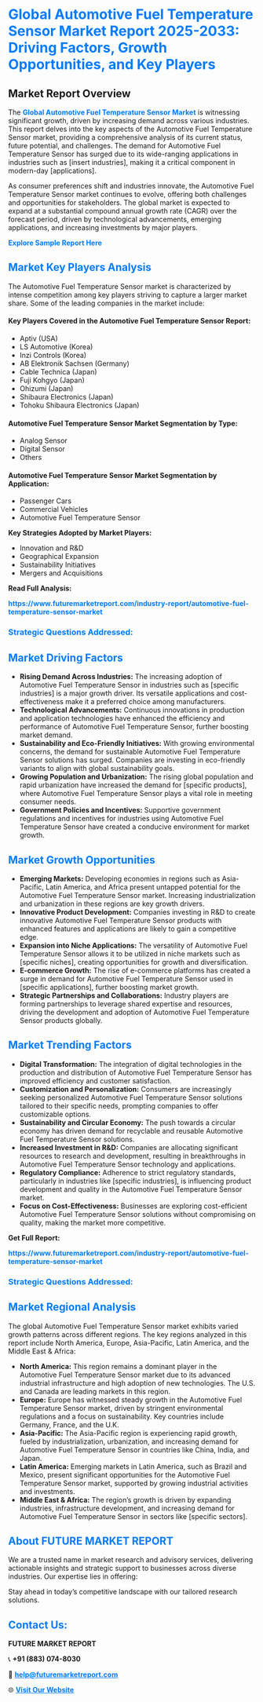 <h1 style="color: #007BFF;">Global Automotive Fuel Temperature Sensor Market Report 2025-2033: Driving Factors, Growth Opportunities, and Key Players</h1>

<section id="overview">
<h2>Market Report Overview</h2>
<p>The <a href="https://www.futuremarketreport.com/industry-report/automotive-fuel-temperature-sensor-market" style="color: #007BFF; text-decoration: none;"><strong>Global Automotive Fuel Temperature Sensor Market</strong></a> is witnessing significant growth, driven by increasing demand across various industries. This report delves into the key aspects of the Automotive Fuel Temperature Sensor market, providing a comprehensive analysis of its current status, future potential, and challenges. The demand for Automotive Fuel Temperature Sensor has surged due to its wide-ranging applications in industries such as [insert industries], making it a critical component in modern-day [applications].</p>
<p>As consumer preferences shift and industries innovate, the Automotive Fuel Temperature Sensor market continues to evolve, offering both challenges and opportunities for stakeholders. The global market is expected to expand at a substantial compound annual growth rate (CAGR) over the forecast period, driven by technological advancements, emerging applications, and increasing investments by major players.</p>
</section>

<section id="overview">
<p><a href="https://www.futuremarketreport.com/request-sample/reportId=119393" style="color: #007BFF; text-decoration: none;"><strong>Explore Sample Report Here</strong></a></p>
</section>

<section id="key-players">
<h2 style="color: #007BFF;">Market Key Players Analysis</h2>
<p>The Automotive Fuel Temperature Sensor market is characterized by intense competition among key players striving to capture a larger market share. Some of the leading companies in the market include:</p>
<h4>Key Players Covered in the Automotive Fuel Temperature Sensor Report:</h4>
<ul><li>Aptiv (USA)</li><li>LS Automotive (Korea)</li><li>Inzi Controls (Korea)</li><li>AB Elektronik Sachsen (Germany)</li><li>Cable Technica (Japan)</li><li>Fuji Kohgyo (Japan)</li><li>Ohizumi (Japan)</li><li>Shibaura Electronics (Japan)</li><li>Tohoku Shibaura Electronics (Japan)</li></ul>
<h4>Automotive Fuel Temperature Sensor Market Segmentation by Type:</h4>
<ul><li>Analog Sensor</li><li>Digital Sensor</li><li>Others</li></ul>

<h4>Automotive Fuel Temperature Sensor Market Segmentation by Application:</h4>
<ul><li>Passenger Cars</li><li>Commercial Vehicles</li><li>Automotive Fuel Temperature Sensor</li></ul>
<p><strong>Key Strategies Adopted by Market Players:</strong></p>
<ul>
<li>Innovation and R&D</li>
<li>Geographical Expansion</li>
<li>Sustainability Initiatives</li>
<li>Mergers and Acquisitions</li>
</ul>
</section>

<section>
<p><strong>Read Full Analysis: </strong></p><a href="https://www.futuremarketreport.com/industry-report/automotive-fuel-temperature-sensor-market" style="color: #007BFF; text-decoration: none;"><strong>https://www.futuremarketreport.com/industry-report/automotive-fuel-temperature-sensor-market</strong></a>
<h3 style="color: #007BFF;">Strategic Questions Addressed:</h3>
</section>

<section id="driving-factors">
<h2 style="color: #007BFF;">Market Driving Factors</h2>
<ul>
<li><strong>Rising Demand Across Industries:</strong> The increasing adoption of Automotive Fuel Temperature Sensor in industries such as [specific industries] is a major growth driver. Its versatile applications and cost-effectiveness make it a preferred choice among manufacturers.</li>
<li><strong>Technological Advancements:</strong> Continuous innovations in production and application technologies have enhanced the efficiency and performance of Automotive Fuel Temperature Sensor, further boosting market demand.</li>
<li><strong>Sustainability and Eco-Friendly Initiatives:</strong> With growing environmental concerns, the demand for sustainable Automotive Fuel Temperature Sensor solutions has surged. Companies are investing in eco-friendly variants to align with global sustainability goals.</li>
<li><strong>Growing Population and Urbanization:</strong> The rising global population and rapid urbanization have increased the demand for [specific products], where Automotive Fuel Temperature Sensor plays a vital role in meeting consumer needs.</li>
<li><strong>Government Policies and Incentives:</strong> Supportive government regulations and incentives for industries using Automotive Fuel Temperature Sensor have created a conducive environment for market growth.</li>
</ul>
</section>

<section id="growth-opportunities">
<h2 style="color: #007BFF;">Market Growth Opportunities</h2>
<ul>
<li><strong>Emerging Markets:</strong> Developing economies in regions such as Asia-Pacific, Latin America, and Africa present untapped potential for the Automotive Fuel Temperature Sensor market. Increasing industrialization and urbanization in these regions are key growth drivers.</li>
<li><strong>Innovative Product Development:</strong> Companies investing in R&D to create innovative Automotive Fuel Temperature Sensor products with enhanced features and applications are likely to gain a competitive edge.</li>
<li><strong>Expansion into Niche Applications:</strong> The versatility of Automotive Fuel Temperature Sensor allows it to be utilized in niche markets such as [specific niches], creating opportunities for growth and diversification.</li>
<li><strong>E-commerce Growth:</strong> The rise of e-commerce platforms has created a surge in demand for Automotive Fuel Temperature Sensor used in [specific applications], further boosting market growth.</li>
<li><strong>Strategic Partnerships and Collaborations:</strong> Industry players are forming partnerships to leverage shared expertise and resources, driving the development and adoption of Automotive Fuel Temperature Sensor products globally.</li>
</ul>
</section>

<section id="trending-factors">
<h2 style="color: #007BFF;">Market Trending Factors</h2>
<ul>
<li><strong>Digital Transformation:</strong> The integration of digital technologies in the production and distribution of Automotive Fuel Temperature Sensor has improved efficiency and customer satisfaction.</li>
<li><strong>Customization and Personalization:</strong> Consumers are increasingly seeking personalized Automotive Fuel Temperature Sensor solutions tailored to their specific needs, prompting companies to offer customizable options.</li>
<li><strong>Sustainability and Circular Economy:</strong> The push towards a circular economy has driven demand for recyclable and reusable Automotive Fuel Temperature Sensor solutions.</li>
<li><strong>Increased Investment in R&D:</strong> Companies are allocating significant resources to research and development, resulting in breakthroughs in Automotive Fuel Temperature Sensor technology and applications.</li>
<li><strong>Regulatory Compliance:</strong> Adherence to strict regulatory standards, particularly in industries like [specific industries], is influencing product development and quality in the Automotive Fuel Temperature Sensor market.</li>
<li><strong>Focus on Cost-Effectiveness:</strong> Businesses are exploring cost-efficient Automotive Fuel Temperature Sensor solutions without compromising on quality, making the market more competitive.</li>
</ul>
</section>

<section>
<p><strong>Get Full Report: </strong></p><a href="https://www.futuremarketreport.com/industry-report/automotive-fuel-temperature-sensor-market" style="color: #007BFF; text-decoration: none;"><strong>https://www.futuremarketreport.com/industry-report/automotive-fuel-temperature-sensor-market</strong></a>
<h3 style="color: #007BFF;">Strategic Questions Addressed:</h3>
</section>


<section id="regional-analysis">
<h2 style="color: #007BFF;">Market Regional Analysis</h2>
<p>The global Automotive Fuel Temperature Sensor market exhibits varied growth patterns across different regions. The key regions analyzed in this report include North America, Europe, Asia-Pacific, Latin America, and the Middle East & Africa:</p>
<ul>
<li><strong>North America:</strong> This region remains a dominant player in the Automotive Fuel Temperature Sensor market due to its advanced industrial infrastructure and high adoption of new technologies. The U.S. and Canada are leading markets in this region.</li>
<li><strong>Europe:</strong> Europe has witnessed steady growth in the Automotive Fuel Temperature Sensor market, driven by stringent environmental regulations and a focus on sustainability. Key countries include Germany, France, and the U.K.</li>
<li><strong>Asia-Pacific:</strong> The Asia-Pacific region is experiencing rapid growth, fueled by industrialization, urbanization, and increasing demand for Automotive Fuel Temperature Sensor in countries like China, India, and Japan.</li>
<li><strong>Latin America:</strong> Emerging markets in Latin America, such as Brazil and Mexico, present significant opportunities for the Automotive Fuel Temperature Sensor market, supported by growing industrial activities and investments.</li>
<li><strong>Middle East & Africa:</strong> The region’s growth is driven by expanding industries, infrastructure development, and increasing demand for Automotive Fuel Temperature Sensor in sectors like [specific sectors].</li>
</ul>
</section>

<footer>
<h2 style="color: #007BFF;">About FUTURE MARKET REPORT</h2>
<p>We are a trusted name in market research and advisory services, delivering actionable insights and strategic support to businesses across diverse industries. Our expertise lies in offering:</p>

<p>Stay ahead in today’s competitive landscape with our tailored research solutions.</p>

<h2 style="color: #007BFF;">Contact Us:</h2>
<p><strong>FUTURE MARKET REPORT</strong></p>
<p>📞 <strong>+91 (883) 074-8030</strong></p>
<p>📧 <strong><a href="mailto:help@futuremarketreport.com" style="color: #007BFF;">help@futuremarketreport.com</a></strong></p>
<p>🌐 <strong><a href="https://www.futuremarketreport.com/" style="color: #007BFF;">Visit Our Website</a></strong></p>
</footer>